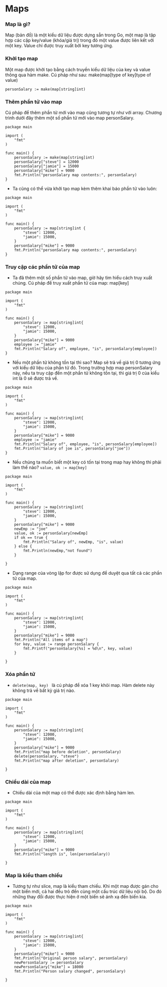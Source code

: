 # Maps

### Map là gì?
Map (bản đồ) là một kiểu dữ liệu được dựng sẵn trong Go, một map là tập hợp các cặp key/value (khóa/giá trị) trong đó một value được liên kết với một key. Value chỉ được truy xuất bởi key tương ứng.

### Khởi tạo map
Một map được khởi tạo bằng cách truyền kiểu dữ liệu của key và value thông qua hàm make. Cú pháp như sau: make(map[type of key]type of value)

`personSalary := make(map[string]int)`

### Thêm phần tử vào map
Cú pháp để thêm phần tử mới vào map cũng tương tự như với array. Chương trình dưới đây thêm một số phần tử mới vào map personSalary.

```
package main

import (  
    "fmt"
)

func main() {  
    personSalary := make(map[string]int)
    personSalary["steve"] = 12000
    personSalary["jamie"] = 15000
    personSalary["mike"] = 9000
    fmt.Println("personSalary map contents:", personSalary)
}
```
- Ta cũng có thể vừa khởi tạo map kèm thêm khai báo phần tử vào luôn:

```
package main

import (  
    "fmt"
)

func main() {  
    personSalary := map[string]int {
        "steve": 12000,
        "jamie": 15000,
    }
    personSalary["mike"] = 9000
    fmt.Println("personSalary map contents:", personSalary)
}
```
### Truy cập các phần tử của map

- Ta đã thêm một số phần tử vào map, giờ hãy tìm hiểu cách truy xuất chúng. Cú pháp để truy xuất phần tử của map: map[key]

```
package main

import (  
    "fmt"
)

func main() {  
    personSalary := map[string]int{
        "steve": 12000,
        "jamie": 15000,
    }
    personSalary["mike"] = 9000
    employee := "jamie"
    fmt.Println("Salary of", employee, "is", personSalary[employee])
}
```
- Nếu một phần tử không tồn tại thì sao? Map sẽ trả về giá trị 0 tương ứng với kiểu dữ liệu của phần tử đó. Trong trường hợp map personSalary này, nếu ta truy cập đến một phẩn tử không tồn tại, thì giá trị 0 của kiểu int là 0 sẽ được trả về.

```
package main

import (  
    "fmt"
)

func main() {  
    personSalary := map[string]int{
        "steve": 12000,
        "jamie": 15000,
    }
    personSalary["mike"] = 9000
    employee := "jamie"
    fmt.Println("Salary of", employee, "is", personSalary[employee])
    fmt.Println("Salary of joe is", personSalary["joe"])
}
```
- Nếu chúng ta muốn biết một key có tốn tại trong map hay không thì phải làm thế nào?  ` value, ok := map[key] `
```
package main

import (  
    "fmt"
)

func main() {  
    personSalary := map[string]int{
        "steve": 12000,
        "jamie": 15000,
    }
    personSalary["mike"] = 9000
    newEmp := "joe"
    value, ok := personSalary[newEmp]
    if ok == true {
        fmt.Println("Salary of", newEmp, "is", value)
    } else {
        fmt.Println(newEmp,"not found")
    }

}
```
- Dạng range của vòng lặp for được sử dụng để duyệt qua tất cả các phần tử của map.
```
package main

import (  
    "fmt"
)

func main() {  
    personSalary := map[string]int{
        "steve": 12000,
        "jamie": 15000,
    }
    personSalary["mike"] = 9000
    fmt.Println("All items of a map")
    for key, value := range personSalary {
        fmt.Printf("personSalary[%s] = %d\n", key, value)
    }

}
```
### Xóa phần tử

- `delete(map, key) ` là cú pháp để xóa 1 key khỏi map. Hàm delete này không trả về bất kỳ giá trị nào.
```
package main

import (  
    "fmt"
)

func main() {  
    personSalary := map[string]int{
        "steve": 12000,
        "jamie": 15000,
    }
    personSalary["mike"] = 9000
    fmt.Println("map before deletion", personSalary)
    delete(personSalary, "steve")
    fmt.Println("map after deletion", personSalary)

}
```
### Chiều dài của map

- Chiều dài của một map có thể được xác định bằng hàm len.
```
package main

import (  
    "fmt"
)

func main() {  
    personSalary := map[string]int{
        "steve": 12000,
        "jamie": 15000,
    }
    personSalary["mike"] = 9000
    fmt.Println("length is", len(personSalary))

}
```

### Map là kiểu tham chiếu

- Tương tự như slice, map là kiểu tham chiếu. Khi một map được gán cho một biến mới, cả hai đều trỏ đến cùng một cấu trúc dữ liệu nội bộ. Do đó những thay đổi được thực hiện ở một biến sẽ ánh xạ đến biến kia.

```
package main

import (  
    "fmt"
)

func main() {  
    personSalary := map[string]int{
        "steve": 12000,
        "jamie": 15000,
    }
    personSalary["mike"] = 9000
    fmt.Println("Original person salary", personSalary)
    newPersonSalary := personSalary
    newPersonSalary["mike"] = 18000
    fmt.Println("Person salary changed", personSalary)

}
```